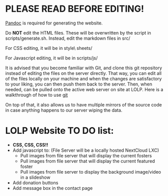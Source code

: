 # PLEASE READ BEFORE EDITING!

[Pandoc](https://pandoc.org/installing.html) is required for generating the website.

Do **NOT** edit the HTML files. These will be overwritten by the script in scripts/generate.sh. Instead, edit the markdown files in src/

For CSS editing, it will be in style\ sheets/

For Javascript editing, it will be in scripts/js/

It is advised that you become familiar with Git, and clone this git repository instead of editing the files on the server directly. That way, you can edit all of the files locally on your machine and when the changes are satisfactory to your liking, you can then push them back to the server. Then, when needed, can be pulled onto the active web server on site at LOLP. Here is a walkthrough of how to use [git](https://docs.gitlab.com/ee/gitlab-basics/start-using-git.html)

On top of that, it also allows us to have multiple mirrors of the source code in case anything happens to our server wiping the data.

# LOLP Website TO DO list:
- **CSS, CSS, CSS!!**
- Add javascript to: (File Server will be a locally hosted NextCloud LXC)
	- Pull images from file server that will display the current fosters
	- Pull images from file server that will display the current featured foster
	- Pull images from file server to display the background image/video in a slideshow
- Add donation buttons
- Add message box in the contact page

